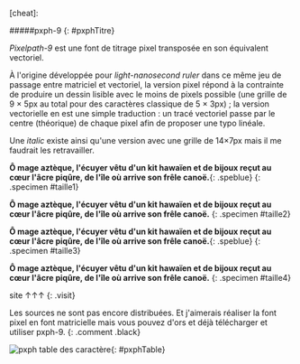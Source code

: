 [table]: imgs/pxph/pxphTable.png

[sourcesGitHub]: sorry
    "Sources sur GitHub"

[cheat]:

<div markdown=1 class="col-left">

#####pxph-9 {: #pxphTitre}

_Pixelpath-9_ est une font de titrage pixel transposée en son équivalent vectoriel.

À l'origine développée pour _light-nanosecond ruler_ dans ce même jeu de passage entre matriciel et vectoriel, la version pixel répond à la contrainte de produire un dessin lisible avec le moins de pixels possible (une grille de 9 × 5px au total pour des caractères classique de 5 × 3px) ; la version vectorielle en est une simple traduction : un tracé vectoriel passe par le centre (théorique) de chaque pixel afin de proposer une typo linéale.

Une _italic_ existe ainsi qu'une version avec une grille de 14×7px mais il me faudrait les retravailler.

**Ô mage aztèque, l'écuyer vêtu d'un kit hawaïen et de bijoux reçut au cœur l'âcre piqûre, de l'île où arrive son frêle canoë.**{: .speblue}
{: .specimen #taille1}

**Ô mage aztèque, l'écuyer vêtu d'un kit hawaïen et de bijoux reçut au cœur l'âcre piqûre, de l'île où arrive son frêle canoë.**
{: .specimen #taille2}

**Ô mage aztèque, l'écuyer vêtu d'un kit hawaïen et de bijoux reçut au cœur l'âcre piqûre, de l'île où arrive son frêle canoë.**{: .speblue}
{: .specimen #taille3}

**Ô mage aztèque, l'écuyer vêtu d'un kit hawaïen et de bijoux reçut au cœur l'âcre piqûre, de l'île où arrive son frêle canoë.**
{: .specimen #taille4}

</div>

<div markdown=1 class="col-right">

site ↑↑↑
{: .visit}

Les sources ne sont pas encore distribuées. Et j'aimerais réaliser la font pixel en font matricielle mais vous pouvez d'ors et déjà télécharger et utiliser pxph-9.
{: .comment .black}

![pxph table des caractère][table]{: #pxphTable}

<!-- [Sources <span class="sym">↗</span>][sourcesGitHub]{: .sources target="blank"}
{: .sourcesp} -->

</div>

